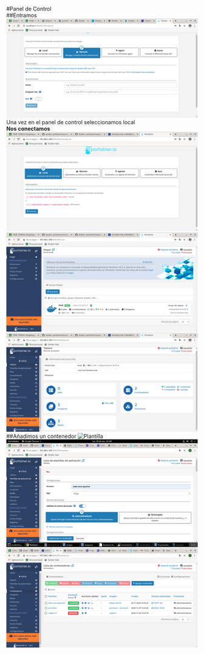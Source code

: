 #Panel de Control  
##Entramos 
![Registro](https://github.com/anasalasro/docker-portainer/blob/main/imagenes/usuarioportainer.png)
Una vez en el panel de control seleccionamos local    
**Nos conectamos**  
![Local](https://github.com/anasalasro/docker-portainer/blob/main/imagenes/portainerLocal.png)
![Local](https://github.com/anasalasro/docker-portainer/blob/main/imagenes/portainerLocal2.png)
![Local](https://github.com/anasalasro/docker-portainer/blob/main/imagenes/portainerLocal3.png)  
##Añadimos un contenedor
![Plantilla](https://github.com/anasalasro/docker-portainer/blob/main/imagenes/a%C3%B1adirplantilla.png)
![Contenedor](https://github.com/anasalasro/docker-portainer/blob/main/imagenes/implementarcontenedor.png)
![Contenedores](https://github.com/anasalasro/docker-portainer/blob/main/imagenes/contenedores.png)  

